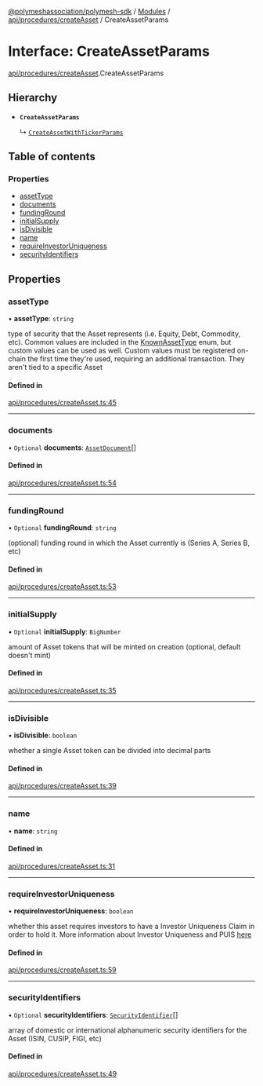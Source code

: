 [@polymeshassociation/polymesh-sdk](../README.md) / [Modules](../modules.md) / [api/procedures/createAsset](../modules/api_procedures_createAsset.md) / CreateAssetParams

# Interface: CreateAssetParams

[api/procedures/createAsset](../modules/api_procedures_createAsset.md).CreateAssetParams

## Hierarchy

- **`CreateAssetParams`**

  ↳ [`CreateAssetWithTickerParams`](api_procedures_createAsset.CreateAssetWithTickerParams.md)

## Table of contents

### Properties

- [assetType](api_procedures_createAsset.CreateAssetParams.md#assettype)
- [documents](api_procedures_createAsset.CreateAssetParams.md#documents)
- [fundingRound](api_procedures_createAsset.CreateAssetParams.md#fundinground)
- [initialSupply](api_procedures_createAsset.CreateAssetParams.md#initialsupply)
- [isDivisible](api_procedures_createAsset.CreateAssetParams.md#isdivisible)
- [name](api_procedures_createAsset.CreateAssetParams.md#name)
- [requireInvestorUniqueness](api_procedures_createAsset.CreateAssetParams.md#requireinvestoruniqueness)
- [securityIdentifiers](api_procedures_createAsset.CreateAssetParams.md#securityidentifiers)

## Properties

### assetType

• **assetType**: `string`

type of security that the Asset represents (i.e. Equity, Debt, Commodity, etc). Common values are included in the
  [KnownAssetType](../enums/types.KnownAssetType.md) enum, but custom values can be used as well. Custom values must be registered on-chain the first time
  they're used, requiring an additional transaction. They aren't tied to a specific Asset

#### Defined in

[api/procedures/createAsset.ts:45](https://github.com/PolymathNetwork/polymesh-sdk/blob/31dfa0dc/src/api/procedures/createAsset.ts#L45)

___

### documents

• `Optional` **documents**: [`AssetDocument`](types.AssetDocument.md)[]

#### Defined in

[api/procedures/createAsset.ts:54](https://github.com/PolymathNetwork/polymesh-sdk/blob/31dfa0dc/src/api/procedures/createAsset.ts#L54)

___

### fundingRound

• `Optional` **fundingRound**: `string`

(optional) funding round in which the Asset currently is (Series A, Series B, etc)

#### Defined in

[api/procedures/createAsset.ts:53](https://github.com/PolymathNetwork/polymesh-sdk/blob/31dfa0dc/src/api/procedures/createAsset.ts#L53)

___

### initialSupply

• `Optional` **initialSupply**: `BigNumber`

amount of Asset tokens that will be minted on creation (optional, default doesn't mint)

#### Defined in

[api/procedures/createAsset.ts:35](https://github.com/PolymathNetwork/polymesh-sdk/blob/31dfa0dc/src/api/procedures/createAsset.ts#L35)

___

### isDivisible

• **isDivisible**: `boolean`

whether a single Asset token can be divided into decimal parts

#### Defined in

[api/procedures/createAsset.ts:39](https://github.com/PolymathNetwork/polymesh-sdk/blob/31dfa0dc/src/api/procedures/createAsset.ts#L39)

___

### name

• **name**: `string`

#### Defined in

[api/procedures/createAsset.ts:31](https://github.com/PolymathNetwork/polymesh-sdk/blob/31dfa0dc/src/api/procedures/createAsset.ts#L31)

___

### requireInvestorUniqueness

• **requireInvestorUniqueness**: `boolean`

whether this asset requires investors to have a Investor Uniqueness Claim in order
  to hold it. More information about Investor Uniqueness and PUIS [here](https://developers.polymesh.live/introduction/identity#polymesh-unique-identity-system-puis)

#### Defined in

[api/procedures/createAsset.ts:59](https://github.com/PolymathNetwork/polymesh-sdk/blob/31dfa0dc/src/api/procedures/createAsset.ts#L59)

___

### securityIdentifiers

• `Optional` **securityIdentifiers**: [`SecurityIdentifier`](types.SecurityIdentifier.md)[]

array of domestic or international alphanumeric security identifiers for the Asset (ISIN, CUSIP, FIGI, etc)

#### Defined in

[api/procedures/createAsset.ts:49](https://github.com/PolymathNetwork/polymesh-sdk/blob/31dfa0dc/src/api/procedures/createAsset.ts#L49)
